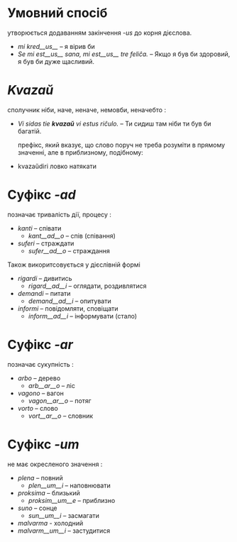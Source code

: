 # Умовний спосіб

утворюється додаванням закінчення *-us* до корня дієслова. 



- *mi kred__us__* – я вірив би
- *Se mi est__us__ sana, mi est__us__ tre feliĉa.* – Якщо я був би здоровий, я був би дуже щасливий.

# *Kvazaŭ*

 сполучник ніби, наче, неначе, немовби, неначебто  :

- *Vi sidas tie __kvazaŭ__ vi estus riĉulo.* – Ти сидиш там ніби ти був би багатій.

   префікс, який вказує, що слово поруч не треба розуміти в прямому значенні, але в приблизному, подібному: 

- kvazaŭdiri ловко натякати
 
# Суфікс *-ad*

позначає тривалість дії, процесу :

- *kanti* – співати
  - *kant__ad__o* – спів (співання)
- *suferi* – страждати
	- *sufer__ad__o* – страждання
	
Також викоритсовується у дієслівній формі

- *rigardi* – дивитись
  - *rigard__ad__i* – оглядати, роздивлятися
- *demandi* – питати
	- *demand__ad__i* – опитувати
- *informі* – повідомляти, сповіщати
	- *inform__ad__i* – інформувати (стало)


# Суфікс *-ar*

позначає сукупність :

- *arbo* – дерево
	- *arb__ar__o* – ліс
- *vagono* – вагон
	- *vagon__ar__o* – потяг
- *vorto* – слово
	- *vort__ar__o* – словник
 

# Суфікс *-um*

не має окресленого значення :

- *plena* – повний
  -  *plen__um__i* – наповнювати
- *proksima* – близький
  -  *proksim__um__e* – приблизно
- *suno* – сонце 
	- *sun__um__i* – засмагати
- *malvarma* - холодний
- *malvarm__um__i* – застудитися
